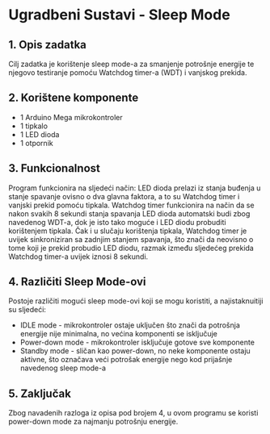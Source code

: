 # Ugradbeni Sustavi - Sleep Mode

## 1. Opis zadatka
Cilj zadatka je korištenje sleep mode-a za smanjenje potrošnje energije te njegovo testiranje pomoću Watchdog timer-a (WDT) i vanjskog prekida.

## 2. Korištene komponente
- 1 Arduino Mega mikrokontroler
- 1 tipkalo
- 1 LED dioda
- 1 otpornik

## 3. Funkcionalnost
Program funkcionira na sljedeći način: LED dioda prelazi iz stanja buđenja u stanje spavanje ovisno o dva glavna faktora, a to su Watchdog timer i vanjski prekid pomoću tipkala. Watchdog timer funkcionira na način da se nakon svakih 8 sekundi stanja spavanja LED dioda automatski budi zbog navedenog WDT-a, dok je isto tako moguće i LED diodu probuditi korištenjem tipkala. Čak i u slučaju korištenja tipkala, Watchdog timer je uvijek sinkroniziran sa zadnjim stanjem spavanja, što znači da neovisno o tome koji je prekid probudio LED diodu, razmak između sljedećeg prekida Watchdog timer-a uvijek iznosi 8 sekundi.

## 4. Različiti Sleep Mode-ovi
Postoje različiti mogući sleep mode-ovi koji se mogu koristiti, a najistaknuitiji su sljedeći:
- IDLE mode - mikrokontroler ostaje uključen što znači da potrošnja energije nije minimalna, no većina komponenti se isključuje
- Power-down mode - mikrokontroler isključuje gotove sve komponente
- Standby mode - sličan kao power-down, no neke komponente ostaju aktivne, što označava veći potrošak energije nego kod prijašnje navedenog sleep mode-a

## 5. Zaključak
Zbog navadenih razloga iz opisa pod brojem 4, u ovom programu se koristi power-down mode za najmanju potrošnju energije.
